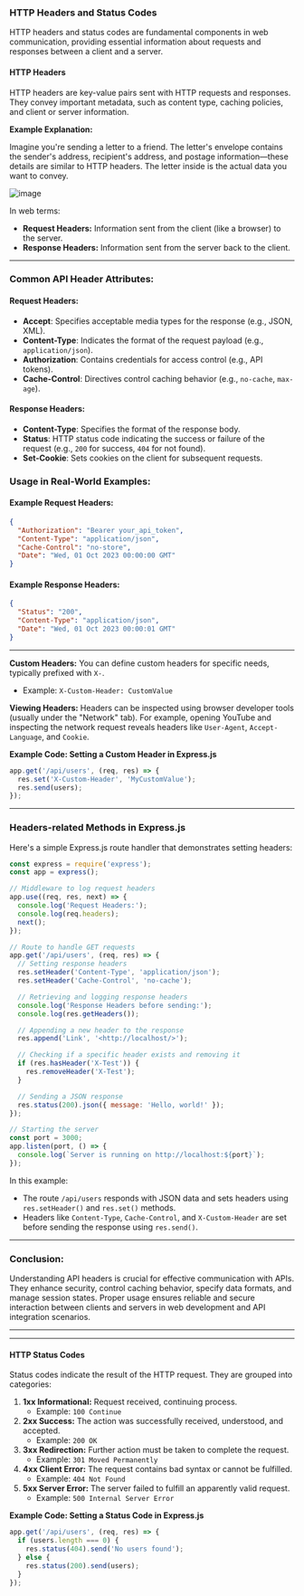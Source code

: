 
### HTTP Headers and Status Codes

HTTP headers and status codes are fundamental components in web communication, providing essential information about requests and responses between a client and a server.

#### HTTP Headers

HTTP headers are key-value pairs sent with HTTP requests and responses. They convey important metadata, such as content type, caching policies, and client or server information.

**Example Explanation:**

Imagine you're sending a letter to a friend. The letter's envelope contains the sender's address, recipient's address, and postage information—these details are similar to HTTP headers. The letter inside is the actual data you want to convey.

  ![image](https://github.com/Akmeena4u/Web-Development-Bootcamp/assets/93425334/969e4821-a1fc-4078-9bf8-5f645565e2fb)

In web terms:
- **Request Headers:** Information sent from the client (like a browser) to the server.
- **Response Headers:** Information sent from the server back to the client.

---

### Common API Header Attributes:

#### Request Headers:
- **Accept**: Specifies acceptable media types for the response (e.g., JSON, XML).
- **Content-Type**: Indicates the format of the request payload (e.g., `application/json`).
- **Authorization**: Contains credentials for access control (e.g., API tokens).
- **Cache-Control**: Directives control caching behavior (e.g., `no-cache`, `max-age`).

#### Response Headers:
- **Content-Type**: Specifies the format of the response body.
- **Status**: HTTP status code indicating the success or failure of the request (e.g., `200` for success, `404` for not found).
- **Set-Cookie**: Sets cookies on the client for subsequent requests.

### Usage in Real-World Examples:

#### Example Request Headers:
```json
{
  "Authorization": "Bearer your_api_token",
  "Content-Type": "application/json",
  "Cache-Control": "no-store",
  "Date": "Wed, 01 Oct 2023 00:00:00 GMT"
}
```

#### Example Response Headers:
```json
{
  "Status": "200",
  "Content-Type": "application/json",
  "Date": "Wed, 01 Oct 2023 00:00:01 GMT"
}
```
---

**Custom Headers:**
You can define custom headers for specific needs, typically prefixed with `X-`.
- Example: `X-Custom-Header: CustomValue`

**Viewing Headers:**
Headers can be inspected using browser developer tools (usually under the "Network" tab). For example, opening YouTube and inspecting the network request reveals headers like `User-Agent`, `Accept-Language`, and `Cookie`.

**Example Code: Setting a Custom Header in Express.js**
```javascript
app.get('/api/users', (req, res) => {
  res.set('X-Custom-Header', 'MyCustomValue');
  res.send(users);
});
```

---


### Headers-related Methods in Express.js

Here's a simple Express.js route handler that demonstrates setting headers:

```javascript
const express = require('express');
const app = express();

// Middleware to log request headers
app.use((req, res, next) => {
  console.log('Request Headers:');
  console.log(req.headers);
  next();
});

// Route to handle GET requests
app.get('/api/users', (req, res) => {
  // Setting response headers
  res.setHeader('Content-Type', 'application/json');
  res.setHeader('Cache-Control', 'no-cache');

  // Retrieving and logging response headers
  console.log('Response Headers before sending:');
  console.log(res.getHeaders());

  // Appending a new header to the response
  res.append('Link', '<http://localhost/>');

  // Checking if a specific header exists and removing it
  if (res.hasHeader('X-Test')) {
    res.removeHeader('X-Test');
  }

  // Sending a JSON response
  res.status(200).json({ message: 'Hello, world!' });
});

// Starting the server
const port = 3000;
app.listen(port, () => {
  console.log(`Server is running on http://localhost:${port}`);
});
```

In this example:
- The route `/api/users` responds with JSON data and sets headers using `res.setHeader()` and `res.set()` methods.
- Headers like `Content-Type`, `Cache-Control`, and `X-Custom-Header` are set before sending the response using `res.send()`.

---


### Conclusion:

Understanding API headers is crucial for effective communication with APIs. They enhance security, control caching behavior, specify data formats, and manage session states. Proper usage ensures reliable and secure interaction between clients and servers in web development and API integration scenarios.

---
---

#### HTTP Status Codes

Status codes indicate the result of the HTTP request. They are grouped into categories:

1. **1xx Informational:** Request received, continuing process.
   - Example: `100 Continue`
2. **2xx Success:** The action was successfully received, understood, and accepted.
   - Example: `200 OK`
3. **3xx Redirection:** Further action must be taken to complete the request.
   - Example: `301 Moved Permanently`
4. **4xx Client Error:** The request contains bad syntax or cannot be fulfilled.
   - Example: `404 Not Found`
5. **5xx Server Error:** The server failed to fulfill an apparently valid request.
   - Example: `500 Internal Server Error`

**Example Code: Setting a Status Code in Express.js**
```javascript
app.get('/api/users', (req, res) => {
  if (users.length === 0) {
    res.status(404).send('No users found');
  } else {
    res.status(200).send(users);
  }
});
```

